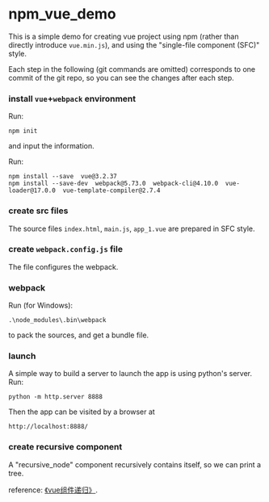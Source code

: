 # npm_vue_demo

This is a simple demo for creating vue project using npm (rather than directly introduce `vue.min.js`), and using the "single-file component (SFC)" style.

Each step in the following (git commands are omitted) corresponds to one commit of the git repo, so you can see the changes after each step.



### install `vue`+`webpack` environment

Run:

```
npm init

```

and input the information.



Run:

```
npm install --save  vue@3.2.37
npm install --save-dev  webpack@5.73.0  webpack-cli@4.10.0  vue-loader@17.0.0  vue-template-compiler@2.7.4

```



### create src files

The source files `index.html`, `main.js`, `app_1.vue` are prepared in SFC style.



### create `webpack.config.js` file

The file configures the webpack.



### webpack

Run (for Windows):

```
.\node_modules\.bin\webpack
```

to pack the sources, and get a bundle file.



### launch

A simple way to build a server to launch the app is using python's server. Run:

```
python -m http.server 8888
```

Then the app can be visited by a browser at

```
http://localhost:8888/
```



### create recursive component

A "recursive_node" component recursively contains itself, so we can print a tree.

reference: [《vue组件递归》](https://blog.csdn.net/yuanwen52/article/details/122930427).

